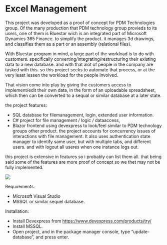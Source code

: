 <h1>Excel Management</h1>
This project was developed as a proof of concept for PDM Technologies group.
Of the many production that PDM technology group provieds to its users,
one of them is Bluestar wich is an integrated part of Microsoft Dynamics 365 Finance.
to simplify the product. it manages 3d drawings, and classifies them as a part or an assembly (relational files).

With Bluestar program in mind, a large part of the workload is to do with customers.
specifically converting/integrating/restructuring their existing data to a new database.
and with that alot of people in the company are tasked with this.
so this project seeks to automate that process, or at the very least lessen the workload for the people involved.

That vision come into play by giving the customers access to implement/edit their own data,
in the form of an uploadable spreadsheet, which then can be converted to a sequal or similar database at a later state.

the project features:
* SQL database for filemanagement, login, extended user information.
* C# project for file management / logic / dataaccess,
* Blazor frontend using devexpress to look/feel similar to PDM technology groups other product.
the project accounts for concurrency issues of interactions with file management.
It also uses authentication state manager to identify same user, but with multiple tabs, and different users. and with logout all useres when one instance logs out.

this project is extensive in features so i probably can list them all.
that being said some of the features are more proof of concept so we thet may not be fully implemented.

<img src="https://i.ibb.co/tKByDhC/excelmanagement.png"/>

Requirements:
* Microsoft Visual Studio
* MSSQL or similar sequel database.

Installation:
* Install Devexpress from https://www.devexpress.com/products/try/
* Install MSSQL.
* Open project, and in the package manager console, type “update-database”, and press enter. 

